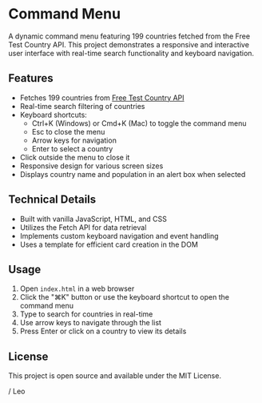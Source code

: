 # Command Menu

A dynamic command menu featuring 199 countries fetched from the Free Test Country API. This project demonstrates a responsive and interactive user interface with real-time search functionality and keyboard navigation.

## Features

- Fetches 199 countries from [Free Test Country API](https://freetestapi.com/api/v1/countries)
- Real-time search filtering of countries
- Keyboard shortcuts:
  - Ctrl+K (Windows) or Cmd+K (Mac) to toggle the command menu
  - Esc to close the menu
  - Arrow keys for navigation
  - Enter to select a country
- Click outside the menu to close it
- Responsive design for various screen sizes
- Displays country name and population in an alert box when selected

## Technical Details

- Built with vanilla JavaScript, HTML, and CSS
- Utilizes the Fetch API for data retrieval
- Implements custom keyboard navigation and event handling
- Uses a template for efficient card creation in the DOM

## Usage

1. Open `index.html` in a web browser
2. Click the "⌘K" button or use the keyboard shortcut to open the command menu
3. Type to search for countries in real-time
4. Use arrow keys to navigate through the list
5. Press Enter or click on a country to view its details

## License

This project is open source and available under the MIT License.

/ Leo